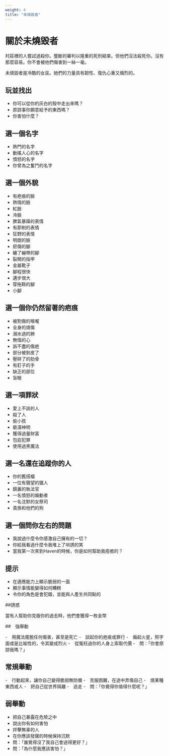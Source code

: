```yaml
---
weight: 4
title: "未燒毀者"
---
```


# 關於未燒毀者

村莊裡的人嘗試過殺你。壟斷的審判以隆重的死刑結束。但他們沒法殺死你。沒有那麼容易。你不會被他們傷害到一絲一毫。

未燒毀者是冷酷的女巫。她們的力量具有韌性、復仇心重又熾烈的。

## 玩並找出

- 你可以從你的灰白的殼中走出來嗎？
- 原諒事你願意給予的東西嗎？
- 你害怕什麼？

## 選一個名字

- 熱門的名字
- 動搖人心的名字
- 憤怒的名字
- 你曾為之奮鬥的名字

## 選一個外貌

- 有疤痕的臉
- 熱情的臉
- 紅臉
- 冷臉
- 脾氣暴躁的表情
- 有節制的表情
- 狂野的表情
- 明朗的臉
- 瘀傷的腳
- 纏了繃帶的腳
- 裂開的指甲
- 金屬靴子
- 腳程很快
- 邁步很大
- 穿拖鞋的腳
- 小腳

## 選一個你仍然留著的疤痕

- 被割傷的喉嚨
- 全身的燒傷
- 溺水過的肺
- 無情的心
- 訴不盡的傷疤
- 部分被剝皮了
- 壓碎了的肋骨
- 有釘子的手
- 缺乏的部位
- 盲眼

## 選一項罪狀

- 愛上不該的人
- 殺了人
- 偷小孩
- 褻瀆神明
- 獲得過量財富
- 包庇犯罪
- 使用過黑魔法

## 選一名還在追蹤你的人

- 你的舊搭檔
- 一位有聲望的獵人
- 鎮裏的執法官
- 一名憤怒的煽動者
- 一名沈默的女祭司
- 貴族和他們的狗

## 選一個問你左右的問題

- 我說過什麼令你感激自己擁有的一切？
- 你給我看過什麼令我堆上了哄誘的笑
- 當我第一次來到Haven的時候，你是如何幫助我痊癒的？

## 提示

- 在適應能力上顯示脆弱的一面
- 顯示事情能變得如何糟糕
- 令你的角色是會犯錯，並能與人產生共同點的

##誘惑

當有人幫助你克服你的過去時，他們會獲得一枚金幣


##　強舉動

-　用魔法擺脫任何傷害，甚至是死亡
-　談起你的疤痕或罪行
-　煽起火星，照字面或是比喻性的，令其變成烈火
-　從冤枉過你的人身上索取代價
-　問：「你會原諒我嗎？」

## 常規舉動

-　行動起來，讓你自己變得脆弱無防備
-　克服困難，在途中弄傷自己
-　燒某種東西或人
-　把自己從世界隔離
-　逃走
-　問：「你覺得你值得什麼呢？」

## 弱舉動

- 把自己暴露在危險之中
- 說出你有如何害怕
- 抨擊無辜的人
- 在你應該發聲的時候保持沉默
- 問：「誰覺得沒了我自己會過得更好？」
- 問：「為什麼我應該害怕？」
